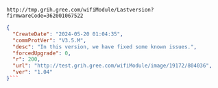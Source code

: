 `http://tmp.grih.gree.com/wifiModule/Lastversion?firmwareCode=362001067522`

```json
{
  "CreateDate": "2024-05-20 01:04:35",
  "commProtVer": "V3.5.M",
  "desc": "In this version, we have fixed some known issues.",
  "forcedUpgrade": 0,
  "r": 200,
  "url": "http://test.grih.gree.com/wifiModule/image/19172/804036",
  "ver": "1.04"
}```